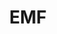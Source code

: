 ---
title: "EMF"
summary: "EMF is an English alternative rock band from Cinderford, Gloucestershire, who came to prominence at the beginning of the 1990s. During their initial eight-year run, from 1989 to 1997, the band released three studio albums before a hiatus. Their first single, \"Unbelievable\", reached number 3 on the UK Singles Chart, and was a number 1 hit on the US Billboard Hot 100 chart. Their debut album, Schubert Dip, went to number 3 on the UK Albums Chart.
In April 2022, EMF released their first album of new material in 27 years, Go Go Sapiens."
image: "emf.jpg"
apple_music_artist_url: "https://music.apple.com/gb/artist/emf/532755"
wikipedia_url: "https://en.wikipedia.org/wiki/EMF_(band)"
---